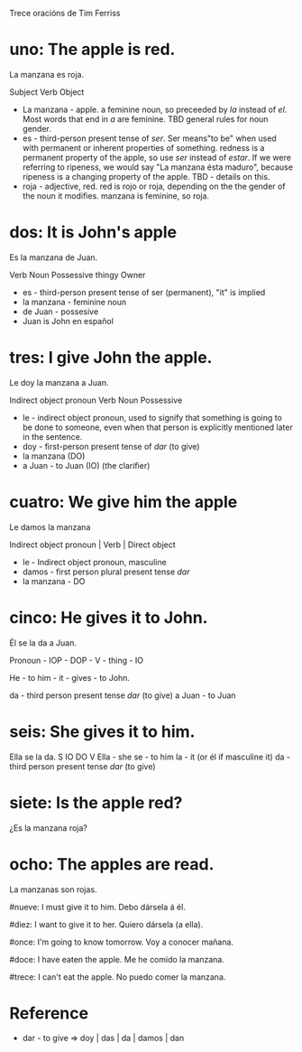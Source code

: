 Trece oracións de Tim Ferriss

# uno: The apple is red.

La manzana es roja.

Subject Verb Object

* La manzana - apple. a feminine noun, so preceeded by *la* instead of *el*.  Most words that end in *a* are feminine. TBD general rules for noun gender.
* es - third-person present tense of *ser*. Ser means"to be" when used with permanent or inherent properties of something.  redness is a permanent property of the apple, so use *ser* instead of *estar*.  If we were referring to ripeness, we would say "La manzana ésta maduro", because ripeness is a changing property of the apple.  TBD - details on this.
* roja - adjective, red. red is rojo or roja, depending on the the gender of the noun it modifies.  manzana is feminine, so roja. 

# dos: It is John's apple

Es la manzana de Juan.

Verb Noun Possessive thingy Owner

* es - third-person present tense of ser (permanent), "it" is implied
* la manzana - feminine noun
* de Juan - possesive
* Juan is John en español

# tres: I give John the apple.

Le doy la manzana a Juan.

Indirect object pronoun Verb Noun Possessive

* le - indirect object pronoun, used to signify that something is going to be done to someone, even when that person is explicitly mentioned later in the sentence.
* doy - first-person present tense of *dar* (to give)
* la manzana (DO)
* a Juan - to Juan (IO) (the clarifier)

# cuatro: We give him the apple

Le damos la manzana

Indirect object pronoun | Verb | Direct object

* le - Indirect object pronoun, masculine
* damos - first person plural present tense *dar*
* la manzana - DO

# cinco: He gives it to John.

Él se la da a Juan.

Pronoun - IOP - DOP - V - thing - IO

He - to him - it - gives - to John.

da - third person present tense *dar* (to give)
a Juan - to Juan

# seis: She gives it to him.
Ella se la da.
S IO DO V
Ella - she
se - to him
la - it (or él if masculine it)
da - third person present tense *dar* (to give)

# siete: Is the apple red?
¿Es la manzana roja?

# ocho: The apples are read. 
La manzanas son rojas.

#nueve: I must give it to him. 
Debo dársela á él.

#diez: I want to give it to her. 
Quiero dársela (a ella).

#once: I'm going to know tomorrow. 
Voy a conocer mañana.

#doce: I have eaten the apple.
Me he comido la manzana.

#trece: I can't eat the apple.
No puedo comer la manzana. 




# Reference

* dar - to give => doy | das | da | damos | dan


